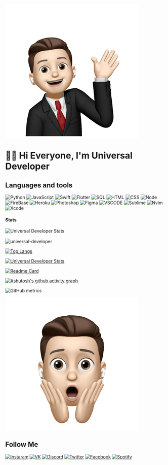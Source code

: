 <img align="center" src="https://github.com/universal-developer/universal-developer/blob/not-main/assets/hello.jpg">

# 👋🏻 Hi Everyone, I'm Universal Developer 

## Languages and tools
![Python](https://img.shields.io/badge/-Python-292C34?style=for-the-badge&logo=python&logoColor=85C1E9) ![JavaScript](https://img.shields.io/badge/-JavaScript-292C34?style=for-the-badge&logo=javascript&logoColor=gold) ![Swift](https://img.shields.io/badge/-Swift-292C34?style=for-the-badge&logo=swift&logoColor=orange) ![Flutter](https://img.shields.io/badge/Flutter-292C34?style=for-the-badge&logo=Flutter&logoColor=47c5fb) ![SQL](https://img.shields.io/badge/-SQL-292C34?style=for-the-badge&logo=MYSQL) ![HTML](https://img.shields.io/badge/-HTML-292C34?style=for-the-badge&logo=HTML5) ![CSS](https://img.shields.io/badge/-CSS-292C34?style=for-the-badge&logo=CSS3&logoColor=264de4) ![Node](https://img.shields.io/badge/-Node-292C34?style=for-the-badge&logo=Node.js) ![FireBase](https://img.shields.io/badge/-FireBase-292C34?style=for-the-badge&logo=FireBase&logoColor) ![Heroku](https://img.shields.io/badge/-Heroku-292C34?style=for-the-badge&logo=Heroku&logoColor=6762a6) ![Photoshop](https://img.shields.io/badge/-PS-292C34?style=for-the-badge&logo=AdobePhotoshop&logoColor=40D0FB) ![Figma](https://img.shields.io/badge/-Figma-292C34?style=for-the-badge&logo=Figma&logoColor=90B56E) ![VSCODE](https://img.shields.io/badge/-VSCODE-292C34?style=for-the-badge&logo=VisualStudioCode&logoColor=0078d7) ![Sublime](https://img.shields.io/badge/-sUBLIME-292C34?style=for-the-badge&logo=SublimeText) ![Nvim](https://img.shields.io/badge/-Nvim-292C34?style=for-the-badge&logo=Neovim) ![Xcode](https://img.shields.io/badge/-Xcode-292C34?style=for-the-badge&logo=Xcode)

#### Stats

![Universal Developer Stats](https://github-readme-stats.vercel.app/api?username=universal-developer&show_icons=true&theme=onedark)

<p><img align="center" src="https://github-readme-streak-stats.herokuapp.com/?user=universal-developer&theme=onedark" alt="universal-developer" /></p>

[![Top Langs](https://github-readme-stats.vercel.app/api/top-langs/?username=universal-developer&theme=onedark&layout=compact)](https://github.com/universal-developer/github-readme-stats)

[![Universal Developer Stats](https://github-readme-stats.vercel.app/api/pin/?username=universal-developer&repo=solutions&theme=onedark)](https://github.com/universal-developer/solutions.git)

[![Readme Card](https://github-readme-stats.vercel.app/api/pin/?username=universal-developer&repo=nvim-config&theme=onedark)](https://github.com/universal-developer/nvim-config.git)

[![Ashutosh's github activity graph](https://activity-graph.herokuapp.com/graph?username=universal-developer&bg_color=292C34&color=E4BF7A&line=DF6D74&point=8EB573)](https://github.com/ashutosh00710/github-readme-activity-graph)

![GitHub metrics](https://metrics.lecoq.io/universal-developer)

<img align="center" src="https://github.com/universal-developer/universal-developer/blob/not-main/assets/wow.jpg">


## Follow Me

[![Instaram](https://img.shields.io/badge/-Instagram-292C34?style=for-the-badge&logo=Instagram)](https://www.instagram.com/call_me_artush/) [![VK](https://img.shields.io/badge/-VK-292C34?style=for-the-badge&logo=VK)](https://vk.com/call_me_artush) [![Discord](https://img.shields.io/badge/-Discord-292C34?style=for-the-badge&logo=Discord)](https://discordapp.com/users/903987809155682394/) [![Twitter](https://img.shields.io/badge/-Twitter-292C34?style=for-the-badge&logo=Twitter)](https://twitter.com/call_me_Artush) [![Facebook](https://img.shields.io/badge/-Facebook-292C34?style=for-the-badge&logo=Facebook)](https://www.facebook.com/profile.php?id=100037614470720) [![Spotify](https://img.shields.io/badge/-Spotify-292C34?style=for-the-badge&logo=Spotify)](https://open.spotify.com/user/we5eoo03siieoviya8vzh2s1u)
